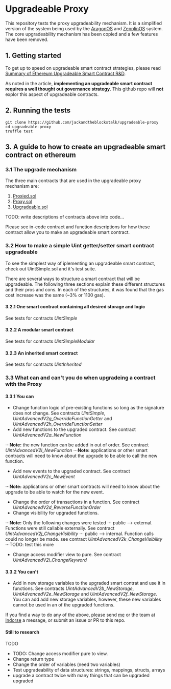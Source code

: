 # Upgradeable Proxy

This repository tests the proxy upgradeability mechanism. It is a simplified version of the system being used by the
[AragonOS](https://github.com/aragon/aragonOS) and [ZepplinOS](https://github.com/zeppelinos/core) system. The core upgradeability mechanism has been copied and a few features have been removed.

## 1. Getting started

To get up to speed on upgradeable smart contract strategies, please read [Summary of Ethereum Upgradeable Smart Contract R&D](https://blog.indorse.io/ethereum-upgradeable-smart-contract-strategies-456350d0557c).

As noted in the article, **implementing an upgradeable smart contract requires a well thought out governance strategy**. This github repo will **not** explor this aspect of upgradeable contracts.


## 2. Running the tests

```
git clone https://github.com/jackandtheblockstalk/upgradeable-proxy
cd upgradeable-proxy
truffle test
```

## 3. A guide to how to create an upgradeable smart contract on ethereum

### 3.1 The upgrade mechanism

The three main contracts that are used in the upgradeable proxy mechanism are:
1. [Proxied.sol](https://github.com/jackandtheblockstalk/upgradeable-proxy/blob/master/contracts/Proxied.sol)
2. [Proxy.sol](https://github.com/jackandtheblockstalk/upgradeable-proxy/blob/master/contracts/Proxy.sol)
3. [Upgradeable.sol](https://github.com/jackandtheblockstalk/upgradeable-proxy/blob/master/contracts/Upgradeable.sol)

TODO: write descriptions of contracts above into code...

Please see in-code contract and function descriptions for how these contract allow you to make an upgradeable smart contract.

### 3.2 How to make a simple Uint getter/setter smart contract upgradeable

To see the simplest way of iplementing an upgradeable smart contract, check out UintSimple.sol and it's test suite.

There are several ways to structure a smart contract that will be upgradeable. The following three sections explain these different structures and their pros and cons. In each of the structures, it was found that the gas cost increase was the same (~3% or 1100 gas).

#### 3.2.1 One smart contract containing all desired storage and logic
See tests for contracts _UintSimple_

#### 3.2.2 A modular smart contract
See tests for contracts _UintSimpleModular_

#### 3.2.3 An inherited smart contract
See tests for contracts _UintInherited_

### 3.3 What can and can't you do when upgradeing a contract with the Proxy

#### 3.3.1 You can

* Change function logic of pre-existing functions so long as the signature does not change. See contracts _UintSimple_, _UintAdvancedV2g_OverrideFunctionGetter_ and _UintAdvancedV2h_OverrideFunctionSetter_
* Add new functions to the upgraded contract. See contract _UintAdvancedV2a_NewFunction_

⋅⋅⋅**Note:** the new function can be added in out of order. See contract _UintAdvancedV2i_NewFunction_
⋅⋅⋅**Note:** applications or other smart contracts will need to know about the upgrade to be able to call the new function.
* Add new events to the upgraded contract. See contract _UintAdvancedV2c_NewEvent_

⋅⋅⋅**Note:** applications or other smart contracts will need to know about the upgrade to be able to watch for the new event.
* Change the order of transactions in a function. See contract _UintAdvancedV2d_ReverseFunctionOrder_
* Change visibility for upgraded functions.

⋅⋅⋅**Note:** Only the following changes were tested
⋅⋅⋅ public --> external. Functions were still callable externally. See contract _UintAdvancedV2j_ChangeVisibility_
⋅⋅⋅ public --> internal. Function calls could no longer be made. see contract _UintAdvancedV2k_ChangeVisibility_
⋅⋅⋅TODO: test this more
* Change access modifier view to pure. See contract _UintAdvancedV2i_ChangeKeyword_

#### 3.3.2 You can't

* Add in new storage variables to the upgraded smart contrat and use it in functions. See contracts _UintAdvancedV2b_NewStorage_, _UintAdvancedV2e_NewStorage_ and _UintAdvancedV2f_NewStorage_. You can add add new storage variables, however, these new variables cannot be used in an of the upgraded functions.

If you find a way to do any of the above, please send [me](https://twitter.com/theblockstalk) or the team at [Indorse](https://twitter.com/joinindorse) a message, or submit an issue or PR to this repo.

#### Still to research

TODO
* TODO: Change access modifier pure to view.
* Change return type
* Change the order of variables (need two variables)
* Test upgradeability of data structures: strings, mappings, structs, arrays
* upgrade a contract twice with many things that can be upgraded upgraded
